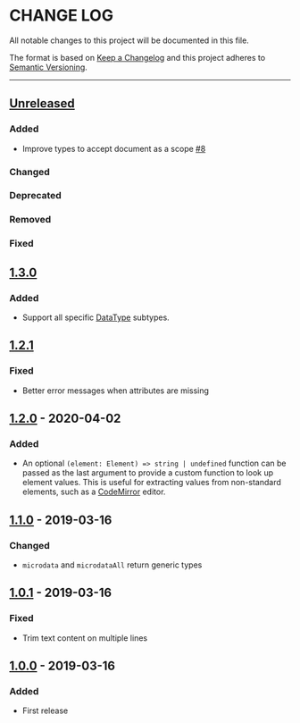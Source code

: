 # CHANGE LOG
All notable changes to this project will be documented in this file.

The format is based on [Keep a Changelog](http://keepachangelog.com/)
and this project adheres to [Semantic Versioning](http://semver.org/).

----
## [Unreleased]

### Added

* Improve types to accept document as a scope [#8](https://github.com/cucumber/microdata/pull/8)

### Changed

### Deprecated

### Removed

### Fixed

## [1.3.0]

### Added

* Support all specific [DataType](https://schema.org/DataType) subtypes.

## [1.2.1]

### Fixed

* Better error messages when attributes are missing

## [1.2.0] - 2020-04-02

### Added

* An optional `(element: Element) => string | undefined` function can be passed as the last argument to
  provide a custom function to look up element values. This is useful for extracting values from non-standard
  elements, such as a [CodeMirror](https://codemirror.net/) editor.

## [1.1.0] - 2019-03-16

### Changed

* `microdata` and `microdataAll` return generic types

## [1.0.1] - 2019-03-16

### Fixed

* Trim text content on multiple lines

## [1.0.0] - 2019-03-16

### Added

* First release

<!-- Releases -->
[Unreleased]: https://github.com/cucumber/microdata/compare/v1.3.0...master
[1.3.0]:      https://github.com/cucumber/microdata/compare/v1.2.1...v1.3.0
[1.2.1]:      https://github.com/cucumber/microdata/compare/v1.2.0...v1.2.1
[1.2.0]:      https://github.com/cucumber/microdata/compare/v1.1.0...v1.2.0
[1.1.0]:      https://github.com/cucumber/microdata/compare/v1.0.1...v1.1.0
[1.0.1]:      https://github.com/cucumber/microdata/compare/v1.0.0...v1.0.1
[1.0.0]:      https://github.com/cucumber/microdata/releases/tag/v1.0.0

<!-- Contributors in alphabetical order -->
[aslakhellesoy]:    https://github.com/aslakhellesoy
[motiejunas]:       https://github.com/motiejunas
